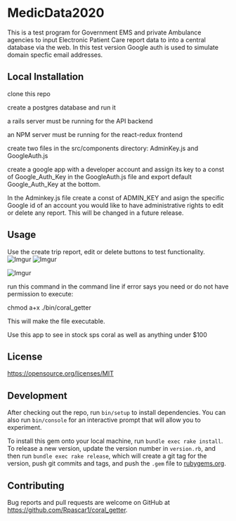 # MedicData2020

This is a test program for Government EMS and private Ambulance agencies to input Electronic Patient Care report data to into a central database via the web. In this test version Google auth is used to simulate domain specfic email addresses.


## Local Installation

clone this repo

create a postgres database and run it

a rails server must be running for the API backend

an NPM server must be running for the react-redux frontend

create two files in the src/components directory: AdminKey.js and GoogleAuth.js

create a google app with a developer account and assign its key to a const of Google_Auth_Key in the GoogleAuth.js file and export default Google_Auth_Key at the bottom.  

In the Adminkey.js file create a const of ADMIN_KEY and asign the specific Google id of an account you would like to have administrative rights to edit or delete any report. This will be changed in a future release. 

## Usage

Use the create trip report, edit or delete buttons to test functionality. 
![Imgur](https://imgur.com/C8VahOQ.png)
![Imgur](https://imgur.com/W22UwbI.png)

![Imgur](https://imgur.com/yG2LytJ.png)


run this command in the command line if error says you need or do not have permission to execute:

chmod a+x ./bin/coral_getter

This will make the file executable.

Use this app to see in stock sps coral as well as anything under $100





## License
https://opensource.org/licenses/MIT

## Development



After checking out the repo, run `bin/setup` to install dependencies. You can also run `bin/console` for an interactive prompt that will allow you to experiment.

To install this gem onto your local machine, run `bundle exec rake install`. To release a new version, update the version number in `version.rb`, and then run `bundle exec rake release`, which will create a git tag for the version, push git commits and tags, and push the `.gem` file to [rubygems.org](https://rubygems.org).

## Contributing

Bug reports and pull requests are welcome on GitHub at https://github.com/Rpascar1/coral_getter.
